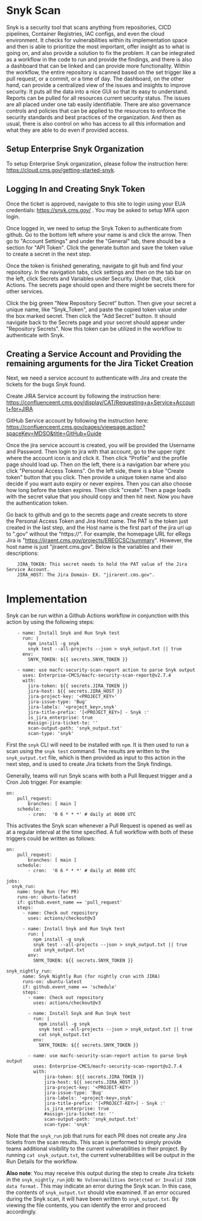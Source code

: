 # Snyk Scan

Snyk is a security tool that scans anything from repositories, CICD pipelines, Container Registries, IAC configs, and even the cloud environment. It checks for vulnerabilities within its implementation space and then is able to prioritize the most important, offer insight as to what is going on, and also provide a solution to fix the problem. It can be integrated as a workflow in the code to run and provide the findings, and there is also a dashboard that can be linked and can provide more functionality. Within the workflow, the entire repository is scanned based on the set trigger like a pull request, or a commit, or a time of day. The dashboard, on the other hand, can provide a centralized view of the issues and insights to improve security. It puts all the data into a nice GUI so that its easy to understand. Reports can be pulled for all resources current security status. The issues are all placed under one tab easily identifiable. There are also governance controls and policies that can be applied to the resources to enforce the security standards and best practices of the organization. And then as usual, there is also control on who has access to all this information and what they are able to do even if provided access.

## Setup Enterprise Snyk Organization

To setup Enterprise Snyk organization, please follow the instruction here: https://cloud.cms.gov/getting-started-snyk.

## Logging In and Creating Snyk Token

Once the ticket is approved, navigate to this site to login using your EUA credentials: https://snyk.cms.gov/ . You may be asked to setup MFA upon login.

Once logged in, we need to setup the Snyk Token to authenticate from github. Go to the bottom left where your name is and click the arrow. Then go to "Account Settings" and under the "General" tab, there should be a section for "API Token". Click the generate button and save the token value to create a secret in the next step. 

Once the token is finished generating, navigate to git hub and find your repository. In the navigation tabs, click settings and then on the tab bar on the left, click Secrets and Variables under Security. Under that, click Actions. The secrets page should open and there might be secrets there for other services.

Click the big green "New Repository Secret" button. Then give your secret a unique name, like "Snyk_Token", and paste the copied token value under the box marked secret. Then click the "Add Secret" button. It should navigate back to the Secrets page and your secret should appear under "Repository Secrets". Now this token can be utilized in the workflow to authenticate with Snyk.

## Creating a Service Account and Providing the remaining arguments for the Jira Ticket Creation

Next, we need a service account to authenticate with Jira and create the tickets for the bugs Snyk found. 

Create JIRA Service account by following the instruction here: https://confluenceent.cms.gov/display/CAT/Requesting+a+Service+Account+for+JIRA

GitHub Service account by following the instruction here: https://confluenceent.cms.gov/pages/viewpage.action?spaceKey=MDSO&title=GitHub+Guide

Once the jira service account is created, you will be provided the Username and Password. Then login to jira with that account, go to the upper right where the account icon is and click it. Then click "Profile" and the profile page should load up. Then on the left, there is a navigation bar where you click "Personal Access Tokens". On the left side, there is a blue "Create token" button that you click. Then provide a unique token name and also decide if you want auto expiry or never expires. Then you can also choose how long before the token expires. Then click "create". Then a page loads with the secret value that you should copy and then hit next. Now you have the authentication token.

Go back to github and go to the secrets page and create secrets to store the Personal Access Token and Jira Host name. The PAT is the token just created in the last step, and the Host name is the first part of the jira url up to ".gov" without the "https://". For example, the homepage URL for eRegs Jira is "https://jiraent.cms.gov/projects/EREGCSC/summary". However, the host name is just "jiraent.cms.gov". Below is the variables and their descriptions:

```
    JIRA_TOKEN: This secret needs to hold the PAT value of the Jira Service Account.
    JIRA_HOST: The Jira Domain- EX. "jirarent.cms.gov".
```

# Implementation

<!-- The `snyk-test.yml` script is located in the .github/workflows directory. This script provides an example of how to run a Snyk scan, and then create Jira ticekts from the results, using this action. -->
Snyk can be run within a Github Actions workflow in conjunction with this action by using the following steps:
```
    - name: Install Snyk and Run Snyk test
      run: |
        npm install -g snyk
        snyk test --all-projects --json > snyk_output.txt || true
      env:
        SNYK_TOKEN: ${{ secrets.SNYK_TOKEN }}
    
    - name: use macfc-security-scan-report action to parse Snyk output
      uses: Enterprise-CMCS/macfc-security-scan-report@v2.7.4
      with:
        jira-token: ${{ secrets.JIRA_TOKEN }}
        jira-host: ${{ secrets.JIRA_HOST }}
        jira-project-key: '<PROJECT_KEY>'
        jira-issue-type: 'Bug'
        jira-labels: '<project_key>,snyk'
        jira-title-prefix: '[<PROJECT_KEY>] - Snyk :'
        is_jira_enterprise: true
        #assign-jira-ticket-to: ''
        scan-output-path: 'snyk_output.txt'
        scan-type: 'snyk'
```

First the `snyk` CLI will need to be installed with `npm`. It is then used to run a scan using the `snyk test` command. The results are written to the `snyk_output.txt` file, which is then provided as input to this action in the next step, and is used to create Jira tickets from the Snyk findings.

Generally, teams will run Snyk scans with both a Pull Request trigger and a Cron Job trigger. For example:
```
on:
    pull_request:
        branches: [ main ]
    schedule:
        - cron:  '0 6 * * *' # daily at 0600 UTC
```


This activates the Snyk scan whenever a Pull Request is opened as well as at a regular interval at the time specified. A full workflow with both of these triggers could be written as follows: 


```
on:
    pull_request:
        branches: [ main ]
    schedule:
        - cron:  '0 6 * * *' # daily at 0600 UTC

jobs:
  snyk_run:
    name: Snyk Run (for PR)
    runs-on: ubuntu-latest
    if: github.event_name == 'pull_request'
    steps:
      - name: Check out repository
        uses: actions/checkout@v3

      - name: Install Snyk and Run Snyk test
        run: |
          npm install -g snyk
          snyk test --all-projects --json > snyk_output.txt || true
          cat snyk_output.txt
        env:
          SNYK_TOKEN: ${{ secrets.SNYK_TOKEN }}

snyk_nightly_run:  
      name: Snyk Nightly Run (for nightly cron with JIRA)
      runs-on: ubuntu-latest
      if: github.event_name == 'schedule'
      steps:
        - name: Check out repository
          uses: actions/checkout@v3
  
        - name: Install Snyk and Run Snyk test
          run: |
            npm install -g snyk
            snyk test --all-projects --json > snyk_output.txt || true
            cat snyk_output.txt
          env:
            SNYK_TOKEN: ${{ secrets.SNYK_TOKEN }}
          
        - name: use macfc-security-scan-report action to parse Snyk output
          uses: Enterprise-CMCS/macfc-security-scan-report@v2.7.4
          with:
              jira-token: ${{ secrets.JIRA_TOKEN }}
              jira-host: ${{ secrets.JIRA_HOST }}
              jira-project-key: '<PROJECT-KEY>'
              jira-issue-type: 'Bug'
              jira-labels: '<project-key>,snyk'
              jira-title-prefix: '[<PROJECT-KEY>] - Snyk :'
              is_jira_enterprise: true
              #assign-jira-ticket-to: ''
              scan-output-path: 'snyk_output.txt'
              scan-type: 'snyk'
```

Note that the `snyk_run` job that runs for each PR does not create any Jira tickets from the scan results. This scan is performed to simply provide teams additional visibility to the current vulnerabilities in their project. By running `cat snyk_output.txt`, the current vulnerabilities will be output in the Run Details for the workflow.

**Also note**: You may receive this output during the step to create Jira tickets in the `snyk_nightly_run` job: `No Vulnerabilities Detetcted or Invalid JSON data format.` 
This may indicate an error during the Snyk scan. In this case, the contents of `snyk_output.txt` should vbe examined. If an error occured during the Snyk scan, it will have been written to `snyk_output.txt`. By viewing the file contents, you can identify the error and proceed accordingly.

